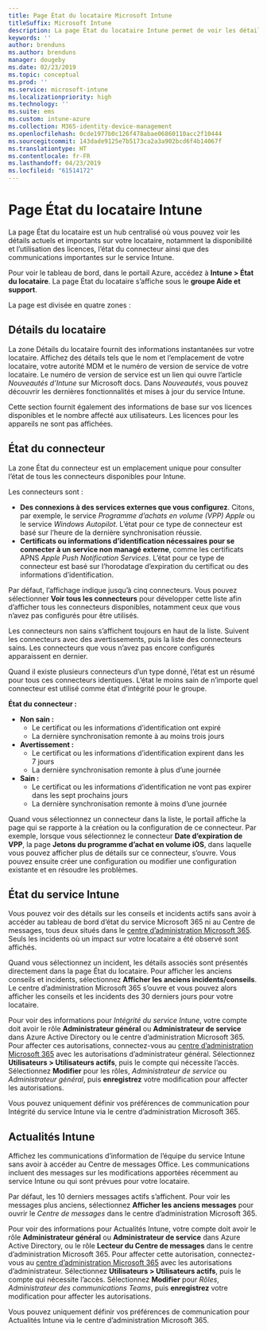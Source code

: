 ```yaml
---
title: Page État du locataire Microsoft Intune
titleSuffix: Microsoft Intune
description: La page État du locataire Intune permet de voir les détails importants sur le locataire sans quitter le portail Intune
keywords: ''
author: brenduns
ms.author: brenduns
manager: dougeby
ms.date: 02/23/2019
ms.topic: conceptual
ms.prod: ''
ms.service: microsoft-intune
ms.localizationpriority: high
ms.technology: ''
ms.suite: ems
ms.custom: intune-azure
ms.collection: M365-identity-device-management
ms.openlocfilehash: 0cde1977b0c126f478abae06860110acc2f10444
ms.sourcegitcommit: 143dade9125e7b5173ca2a3a902bcd6f4b14067f
ms.translationtype: HT
ms.contentlocale: fr-FR
ms.lasthandoff: 04/23/2019
ms.locfileid: "61514172"
---
```

# <a name="intune-tenant-status-page"></a>Page État du locataire Intune
La page État du locataire est un hub centralisé où vous pouvez voir les détails actuels et importants sur votre locataire, notamment la disponibilité et l’utilisation des licences, l’état du connecteur ainsi que des communications importantes sur le service Intune.  

Pour voir le tableau de bord, dans le portail Azure, accédez à **Intune > État du locataire**.  La page État du locataire s’affiche sous le **groupe Aide et support**.  

La page est divisée en quatre zones :

## <a name="tenant-details"></a>Détails du locataire
La zone Détails du locataire fournit des informations instantanées sur votre locataire. Affichez des détails tels que le nom et l’emplacement de votre locataire, votre autorité MDM et le numéro de version de service de votre locataire. Le numéro de version de service est un lien qui ouvre l’article *Nouveautés d’Intune* sur Microsoft docs. Dans *Nouveautés*, vous pouvez découvrir les dernières fonctionnalités et mises à jour du service Intune.  

Cette section fournit également des informations de base sur vos licences disponibles et le nombre affecté aux utilisateurs. Les licences pour les appareils ne sont pas affichées.

## <a name="connector-status"></a>État du connecteur
La zone État du connecteur est un emplacement unique pour consulter l’état de tous les connecteurs disponibles pour Intune.  

Les connecteurs sont :
- **Des connexions à des services externes que vous configurez**. Citons, par exemple, le service *Programme d’achats en volume (VPP) Apple* ou le service *Windows Autopilot*.  L’état pour ce type de connecteur est basé sur l’heure de la dernière synchronisation réussie.
- **Certificats ou informations d’identification nécessaires pour se connecter à un service non managé externe**, comme les certificats APNS *Apple Push Notification Services*. L’état pour ce type de connecteur est basé sur l’horodatage d’expiration du certificat ou des informations d’identification.  

Par défaut, l’affichage indique jusqu’à cinq connecteurs. Vous pouvez sélectionner **Voir tous les connecteurs** pour développer cette liste afin d’afficher tous les connecteurs disponibles, notamment ceux que vous n’avez pas configurés pour être utilisés.  

Les connecteurs non sains s’affichent toujours en haut de la liste. Suivent les connecteurs avec des avertissements, puis la liste des connecteurs sains. Les connecteurs que vous n’avez pas encore configurés apparaissent en dernier.

Quand il existe plusieurs connecteurs d’un type donné, l’état est un résumé pour tous ces connecteurs identiques. L’état le moins sain de n’importe quel connecteur est utilisé comme état d’intégrité pour le groupe.  

**État du connecteur :**
- **Non sain :**
    - Le certificat ou les informations d’identification ont expiré
    - La dernière synchronisation remonte à au moins trois jours
- **Avertissement :**
    - Le certificat ou les informations d’identification expirent dans les 7 jours
    - La dernière synchronisation remonte à plus d’une journée
- **Sain :**
    - Le certificat ou les informations d’identification ne vont pas expirer dans les sept prochains jours
    - La dernière synchronisation remonte à moins d’une journée  

Quand vous sélectionnez un connecteur dans la liste, le portail affiche la page qui se rapporte à la création ou la configuration de ce connecteur.  Par exemple, lorsque vous sélectionnez le connecteur **Date d’expiration de VPP**, la page **Jetons du programme d’achat en volume iOS**, dans laquelle vous pouvez afficher plus de détails sur ce connecteur, s’ouvre. Vous pouvez ensuite créer une configuration ou modifier une configuration existante et en résoudre les problèmes.  

## <a name="intune-service-health"></a>État du service Intune  
Vous pouvez voir des détails sur les conseils et incidents actifs sans avoir à accéder au tableau de bord d’état du service Microsoft 365 ni au Centre de messages, tous deux situés dans le [centre d’administration Microsoft 365](https://admin.microsoft.com). Seuls les incidents où un impact sur votre locataire a été observé sont affichés.  

Quand vous sélectionnez un incident, les détails associés sont présentés directement dans la page État du locataire. Pour afficher les anciens conseils et incidents, sélectionnez **Afficher les anciens incidents/conseils**. Le centre d’administration Microsoft 365 s’ouvre et vous pouvez alors afficher les conseils et les incidents des 30 derniers jours pour votre locataire.  

Pour voir des informations pour *Intégrité du service Intune*, votre compte doit avoir le rôle **Administrateur général** ou **Administrateur de service** dans Azure Active Directory ou le centre d’administration Microsoft 365. Pour affecter ces autorisations, connectez-vous au [centre d’administration Microsoft 365](https://admin.microsoft.com) avec les autorisations d’administrateur général. Sélectionnez **Utilisateurs > Utilisateurs actifs**, puis le compte qui nécessite l’accès. Sélectionnez **Modifier** pour les rôles, *Administrateur de service* ou *Administrateur général*, puis **enregistrez** votre modification pour affecter les autorisations.  

Vous pouvez uniquement définir vos préférences de communication pour Intégrité du service Intune via le centre d’administration Microsoft 365.

## <a name="intune-news"></a>Actualités Intune  
Affichez les communications d’information de l’équipe du service Intune sans avoir à accéder au Centre de messages Office. Les communications incluent des messages sur les modifications apportées récemment au service Intune ou qui sont prévues pour votre locataire.  

Par défaut, les 10 derniers messages actifs s’affichent. Pour voir les messages plus anciens, sélectionnez **Afficher les anciens messages** pour ouvrir le *Centre de messages* dans le centre d’administration Microsoft 365.  

Pour voir des informations pour Actualités Intune, votre compte doit avoir le rôle **Administrateur général** ou **Administrateur de service** dans Azure Active Directory, ou le rôle **Lecteur du Centre de messages** dans le centre d’administration Microsoft 365.  Pour affecter cette autorisation, connectez-vous au [centre d’administration Microsoft 365](https://admin.microsoft.com) avec les autorisations d’administrateur. Sélectionnez **Utilisateurs > Utilisateurs actifs**, puis le compte qui nécessite l’accès. Sélectionnez **Modifier** pour *Rôles*, *Administrateur des communications Teams*, puis **enregistrez** votre modification pour affecter les autorisations.  

Vous pouvez uniquement définir vos préférences de communication pour Actualités Intune via le centre d’administration Microsoft 365.
